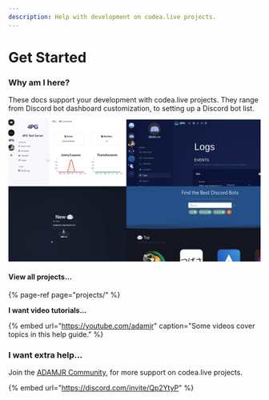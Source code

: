 ```yaml
---
description: Help with development on codea.live projects.
---
```


# Get Started

### Why am I here?

These docs support your development with codea.live projects. They range from Discord bot dashboard customization, to setting up a Discord bot list.

![1PG \(top left\), DBots \(top right\), 6PG \(bottom left\), DBots \(bottom right\).](.gitbook/assets/projects.png)

#### View all projects...

{% page-ref page="projects/" %}

**I want video tutorials...**

{% embed url="https://youtube.com/adamjr" caption="Some videos cover topics in this help guide." %}

### I want extra help...

Join the [ADAMJR Community](https://discord.com/invite/Qp2YtyP), for more support on codea.live projects.

{% embed url="https://discord.com/invite/Qp2YtyP" %}

